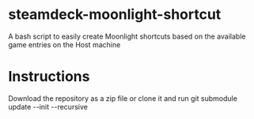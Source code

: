 # steamdeck-moonlight-shortcut
A bash script to easily create Moonlight shortcuts based on the available game entries on the Host machine
                              
# Instructions

Download the repository as a zip file or clone it and run
    git submodule update --init --recursive